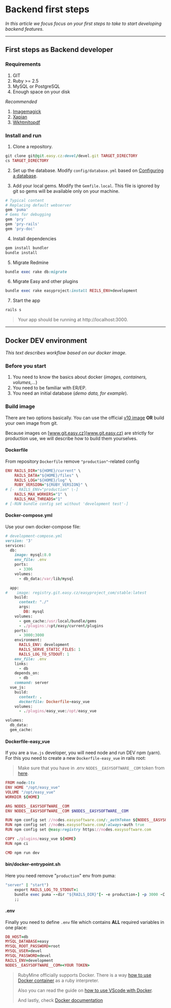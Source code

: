 # Backend first steps

*In this article we focus focus on your first steps to take to start developing backend features.*

---


## First steps as Backend developer

### Requirements

1. GIT
2. Ruby >= 2.5
3. MySQL or PostgreSQL
4. Enough space on your disk

*Recommended*

1. [Imagemagick](https://imagemagick.org/index.php)
2. [Xapian](https://xapian.org/download)
3. [Wkhtmltopdf](https://wkhtmltopdf.org/)


### Install and run

1. Clone a repository.

```ruby
git clone git@git.easy.cz:devel/devel.git TARGET_DIRECTORY
cs TARGET_DIRECTORY
```

2. Set up the database. Modify `config/database.yml` based on [Configuring a database](https://guides.rubyonrails.org/configuring.html#configuring-a-database).

3. Add your local gems. Modify the `Gemfile.local`. This file is ignored by git so gems will be available only on your machine. 

```ruby
# Typical content
# Replacing default webserver
gem 'puma'
# Gems for debugging
gem 'pry'
gem 'pry-rails'
gem 'pry-doc'

```

4. Install dependencies

```ruby
gem install bundler
bundle install
```

5. Migrate Redmine

```ruby
bundle exec rake db:migrate
```

6. Migrate Easy and other plugins

```ruby
bundle exec rake easyproject:install REILS_ENV=development
```

7. Start the app

```ruby
rails s
```
> Your app should be running at http://localhost:3000.

---

## Docker DEV environment

*This text describes workflow based on our docker image.*

### Before you start

1. You need to know the basics about docker (*images, containers, volumes,...*)
2. You need to be familiar with ER/EP.
3. You need an initial database (*demo data, for example*).

### Build image

There are two options basically. You can use the official [v10 image](https://git.easy.cz/easyproject_com/stable/container_registry) **OR** build your own image from git.

Because images on [www.git.easy.cz](www.git.easy.cz) are strictly for production use, we will describe how to build them yourselves.

#### Dockerfile

From repository `Dockerfile` remove `"production"`-related config

```ruby
ENV RAILS_DIR="${HOME}/current" \
    RAILS_DATA="${HOME}/files" \
    RAILS_LOG="${HOME}/log" \
    RUBY_VERSION="${RUBY_VERSION}" \
# [-  RAILS_ENV="production" \-]
    RAILS_MAX_WORKERS="1" \
    RAILS_MAX_THREADS="1"
# [-RUN bundle config set without 'development test'-]
```

#### Docker-compose.yml

Use your own docker-compose file:

```ruby
# development-compose.yml
version: '3'
services:
  db:
    image: mysql:8.0
    env_file: .env
    ports:
      - 3306
    volumes:
      - db_data:/var/lib/mysql

  app:
#    image: registry.git.easy.cz/easyproject_com/stable:latest
    build:
      context: "./"
      args:
        DB: mysql
    volumes:
      - gem_cache:/usr/local/bundle/gems
      - ./plugins:/opt/easy/current/plugins
    ports:
      - 3000:3000
    environment:
      RAILS_ENV: development
      RAILS_SERVE_STATIC_FILES: 1
      RAILS_LOG_TO_STDOUT: 1
    env_file: .env
    links:
      - db
    depends_on:
      - db
    command: server
  vue_js:
    build:
      context: .
      dockerfile: Dockerfile-easy_vue
    volumes:
      - ./plugins/easy_vue:/opt/easy_vue

volumes:
  db_data:
  gem_cache:
```

#### Dockerfile-easy_vue

If you are a `Vue.js` developer, you will need node and run DEV npm (yarn). For this you need to create a new `Dockerfile-easy_vue` in rails root:

> Make sure that you have in .env `NODES__EASYSOFTWARE__COM` token from [here](https://nodes.easysoftware.com).


```ruby
FROM node:lts
ENV HOME "/opt/easy_vue"
VOLUME "/opt/easy_vue"
WORKDIR ${HOME}

ARG NODES__EASYSOFTWARE__COM
ENV NODES__EASYSOFTWARE__COM $NODES__EASYSOFTWARE__COM

RUN npm config set //nodes.easysoftware.com/:_authToken ${NODES__EASYSOFTWARE__COM}
RUN npm config set //nodes.easysoftware.com/:always-auth true
RUN npm config set @easy:registry https://nodes.easysoftware.com

COPY ./plugins/easy_vue ${HOME}
RUN npm ci

CMD npm run dev

```

#### bin/docker-entrypoint.sh

Here you need remove "`production`" env from puma:

```ruby
"server" | "start")
    export RAILS_LOG_TO_STDOUT=1
    bundle exec puma --dir "${RAILS_DIR}"[- -e production-] -p 3000 -C "${RAILS_DIR}/config/easy_puma.rb"
    ;;

```

#### .env

Finally you need to define `.env` file which contains **ALL** required variables in one place:

```ruby
DB_HOST=db
MYSQL_DATABASE=easy
MYSQL_ROOT_PASSWORD=root
MYSQL_USER=devel
MYSQL_PASSWORD=devel
RAILS_ENV=development
NODES__EASYSOFTWARE__COM=<YOUR TOKEN>

```

> RubyMine officially supports Docker. There is a way [how to use Docker container](https://www.jetbrains.com/help/ruby/docker.html) as a ruby interpreter.
>
>Also you can read the guide on [how to use VScode with Docker](https://docs.microsoft.com/en-us/learn/modules/use-docker-container-dev-env-vs-code/2-use-as-development-environment).
>
>And lastly, check [Docker documentation](https://docs.docker.com/compose/compose-file/compose-file-v3)
